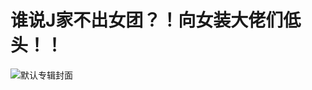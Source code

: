 # 谁说J家不出女团？！向女装大佬们低头！！

![默认专辑封面](http://s4.music.126.net/style/web2/img/default/default_album.jpg)
<!-- tcd_original_link https://music.163.com/video?id=78BF4F198DAC1F659BD95D0C235FD3B6 -->
